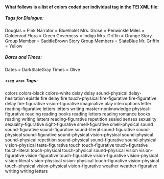 #### What follows is a list of colors coded per individual tag in the TEI XML file:

##### Tags for Dialogue:

Douglas = Pink
Narrator = BlueViolet
Mrs. Grose = Periwinkle
Miles = Goldenrod
Flora = Green
Governess = Indigo
Mrs. Griffin = Orange
Story Group Member = SaddleBrown
Story Group Members = SlateBlue
Mr. Griffin = Yellow

##### Dates and Times:

Dates = DarkSlateGray
Times = Olive

##### ```<seg ana>``` Tags:
colors
colors-black
colors-white
delay
delay sound-physical
delay-hesitation
epistle
fire delay
fire touch-physical
fire-figurative
fire-figurative delay
fire-figurative vision-figurative
imaginative play
interruptions
letter reading-figurative
letters
letters writing
master-nonknowledge
physical-figurative
reading
reading books
reading letters
reading romance books
reading writing letters
reading-figurative
repetition
sealed senses
sexuality
sexuality-figurative
sight-figurative
smell-figurative
smell-physical
sound
sound-figurative
sound-figurative sound-literal
sound-figurative sound-physical
sound-figurative sound-physical vision-physical
sound-physical
sound-physical repetition
sound-physical sound-figurative
sound-physical vision-physical
taste-figurative
touch
touch-figurative
touch-figurative touch-literal
touch-physical
touch-physical sound-physical
vision
vision-figurative
vision-figurative touch-figurative
vision-figurative vision-physical
vision-literal
vision-physical
vision-physical touch-figurative
vision-physical touch-physical
vision-physical vision-figurative
weather
weather-figurative
writing
writing letters